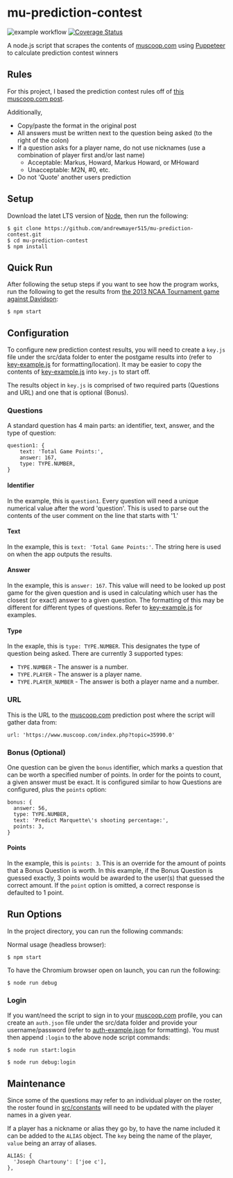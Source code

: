 # mu-prediction-contest
![example workflow](https://github.com/andrewmayer515/mu-prediction-contest/actions/workflows/build.yml/badge.svg)
[![Coverage Status](https://coveralls.io/repos/github/andrewmayer515/mu-prediction-contest/badge.svg)](https://coveralls.io/github/andrewmayer515/mu-prediction-contest)

A node.js script that scrapes the contents of [muscoop.com](https://www.muscoop.com/) using [Puppeteer](https://github.com/GoogleChrome/puppeteer#readme) to calculate prediction contest winners

## Rules
For this project, I based the prediction contest rules off of [this muscoop.com post](https://www.muscoop.com/index.php?topic=10.0).

Additionally,
* Copy/paste the format in the original post
* All answers must be written next to the question being asked (to the right of the colon)
* If a question asks for a player name, do not use nicknames (use a combination of player first and/or last name)
  * Acceptable: Markus, Howard, Markus Howard, or MHoward
  * Unacceptable: M2N, #0, etc.
* Do not 'Quote' another users prediction

## Setup
Download the latet LTS version of [Node](https://nodejs.org/en/), then run the following:
```
$ git clone https://github.com/andrewmayer515/mu-prediction-contest.git
$ cd mu-prediction-contest
$ npm install
```
## Quick Run
After following the setup steps if you want to see how the program works, run the following to get the results from [the 2013 NCAA Tournament game against Davidson](https://www.muscoop.com/index.php?topic=37247.0):
```
$ npm start
```

## Configuration
To configure new prediction contest results, you will need to create a `key.js` file under the src/data folder to enter the postgame results into (refer to [key-example.js](https://github.com/andrewmayer515/mu-prediction-contest/blob/master/src/data/key-example.js) for formatting/location). It may be easier to copy the contents of [key-example.js](https://github.com/andrewmayer515/mu-prediction-contest/blob/master/src/data/key-example.js) into `key.js` to start off.

The results object in `key.js` is comprised of two required parts (Questions and URL) and one that is optional (Bonus).

### Questions
A standard question has 4 main parts: an identifier, text, answer, and the type of question:
```
question1: {
    text: 'Total Game Points:',
    answer: 167,
    type: TYPE.NUMBER,
}
```
#### Identifier
In the example, this is `question1`. Every question will need a unique numerical value after the word 'question'. This is used to parse out the contents of the user comment on the line that starts with '1.'

#### Text
In the example, this is `text: 'Total Game Points:'`. The string here is used on when the app outputs the results.

#### Answer
In the example, this is `answer: 167`. This value will need to be looked up post game for the given question and is used in calculating which user has the closest (or exact) answer to a given question. The formatting of this may be different for different types of questions. Refer to [key-example.js](https://github.com/andrewmayer515/mu-prediction-contest/blob/master/src/data/key-example.js) for examples.

#### Type
In the exaple, this is `type: TYPE.NUMBER`. This designates the type of question being asked. There are currently 3 supported types:
*  `TYPE.NUMBER` - The answer is a number.
*  `TYPE.PLAYER` - The answer is a player name.
*  `TYPE.PLAYER_NUMBER` - The answer is both a player name and a number.

### URL
This is the URL to the [muscoop.com](https://www.muscoop.com/) prediction post where the script will gather data from:
```
url: 'https://www.muscoop.com/index.php?topic=35990.0'
```

### Bonus (Optional)
One question can be given the `bonus` identifier, which marks a question that can be worth a specified number of points. In order for the points to count, a given answer must be exact. It is configured similar to how Questions are configured, plus the `points` option:
```
bonus: {
  answer: 56,
  type: TYPE.NUMBER,
  text: 'Predict Marquette\'s shooting percentage:',
  points: 3,
}
```
#### Points
In the example, this is `points: 3`. This is an override for the amount of points that a Bonus Question is worth. In this example, if the Bonus Question is guessed exactly, 3 points would be awarded to the user(s) that guessed the correct amount. If the `point` option is omitted, a correct response is defaulted to 1 point.

## Run Options

In the project directory, you can run the following commands:

Normal usage (headless browser):
```
$ npm start
```

To have the Chromium browser open on launch, you can run the following: 

```
$ node run debug
```

### Login
If you want/need the script to sign in to your [muscoop.com](https://www.muscoop.com/) profile, you can create an `auth.json` file under the src/data folder and provide your username/password (refer to [auth-example.json](https://github.com/andrewmayer515/mu-prediction-contest/blob/master/src/data/auth-example.json) for formatting). You must then append `:login` to the above node script commands:

```
$ node run start:login
```
```
$ node run debug:login
```

## Maintenance
Since some of the questions may refer to an individual player on the roster, the roster found in [src/constants](https://github.com/andrewmayer515/mu-prediction-contest/blob/master/src/constants/index.js) will need to be updated with the player names in a given year.

If a player has a nickname or alias they go by, to have the name included it can be added to the `ALIAS` object. The `key` being the name of the player, `value` being an array of aliases. 

```
ALIAS: {
  'Joseph Chartouny': ['joe c'],
},
```
